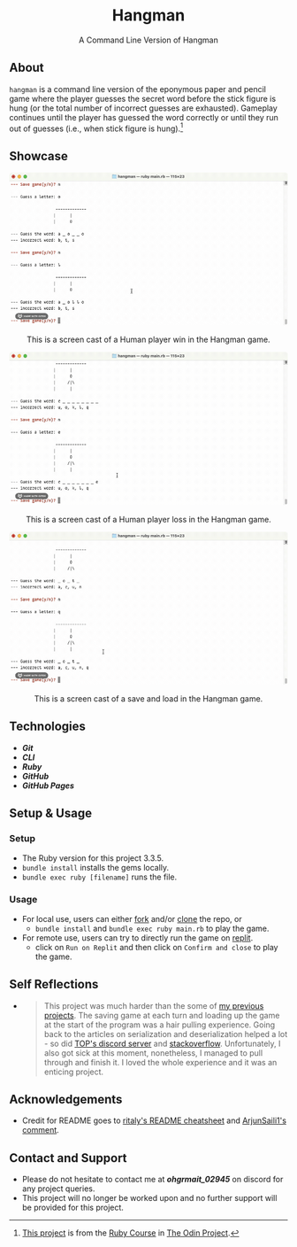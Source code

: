 <div align="center">
  <h1>Hangman</h1>

  A Command Line Version of Hangman
</div>

## About
`hangman` is a command line version of the eponymous paper and pencil game where the player guesses the secret word before the stick figure is hung (or the total number of incorrect guesses are exhausted). Gameplay continues until the player has guessed the word correctly or until they run out of guesses (i.e., when stick figure is hung).[^1]

[^1]: [This project](https://www.theodinproject.com/lessons/ruby-hangman) is from the [Ruby Course](https://www.theodinproject.com/paths/full-stack-ruby-on-rails/courses/ruby) in [The Odin Project](https://www.theodinproject.com/about).

## Showcase
<div align="center">
  <img src="./img/demo/demo-part1.gif" alt="Screen cast of Hangman">
  <p></p>
  <p>This is a screen cast of a Human player win in the Hangman game.</p>

  <img src="./img/demo/demo-part2.gif" alt="Screen cast of Hangman">
  <p></p>
  <p>This is a screen cast of a Human player loss in the Hangman game.</p>

  <img src="./img/demo/demo-part3.gif" alt="Screen cast of Hangman">
  <p></p>
  <p>This is a screen cast of a save and load in the Hangman game.</p>
</div>

## Technologies
- ***Git***
- ***CLI***
- ***Ruby***
- ***GitHub***
- ***GitHub Pages***

## Setup & Usage

### Setup
- The Ruby version for this project 3.3.5.
- `bundle install` installs the gems locally.
- `bundle exec ruby [filename]` runs the file.

### Usage
- For local use, users can either [fork](https://docs.github.com/en/pull-requests/collaborating-with-pull-requests/working-with-forks/fork-a-repo) and/or [clone](https://docs.github.com/en/repositories/creating-and-managing-repositories/cloning-a-repository) the repo, or
  - `bundle install` and `bundle exec ruby main.rb` to play the game.
- For remote use, users can try to directly run the game on [replit](https://replit.com/).
  - click on `Run on Replit` and then click on `Confirm and close` to play the game.

## Self Reflections
- > This project was much harder than the some of [my previous projects](https://github.com/ohgrmait?tab=repositories). The saving game at each turn and loading up the game at the start of the program was a hair pulling experience. Going back to the articles on serialization and deserialization helped a lot - so did [TOP's discord server](https://discord.gg/fbFCkYabZB) and [stackoverflow](https://stackoverflow.com/). Unfortunately, I also got sick at this moment, nonetheless, I managed to pull through and finish it. I loved the whole experience and it was an enticing project.

## Acknowledgements
- Credit for README goes to [ritaly's README cheatsheet](https://github.com/ritaly/README-cheatsheet) and [ArjunSaili1's comment](https://github.com/TheOdinProject/curriculum/discussions/25472#discussioncomment-5889343).

## Contact and Support
- Please do not hesitate to contact me at ***ohgrmait_02945*** on discord for any project queries.
- This project will no longer be worked upon and no further support will be provided for this project.